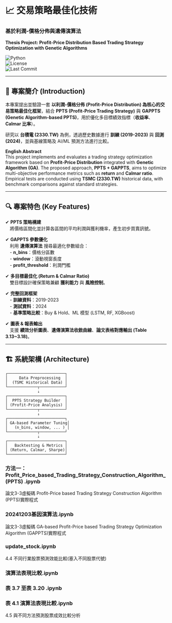 
# 📈 交易策略最佳化技術  
### **基於利潤-價格分佈與遺傳演算法**  
**Thesis Project: Profit-Price Distribution Based Trading Strategy Optimization with Genetic Algorithms**

![Python](https://img.shields.io/badge/Python-3.10+-blue.svg)  
![License](https://img.shields.io/badge/License-MIT-green.svg)  
![Last Commit](https://img.shields.io/github/last-commit/onlyforthesis/114-)  

---

## 📌 **專案簡介 (Introduction)**  
本專案提出並驗證一套 **以利潤-價格分佈 (Profit-Price Distribution) 為核心的交易策略最佳化框架**，結合 **PPTS (Profit-Price Trading Strategy)** 與 **GAPPTS (Genetic Algorithm-based PPTS)**，用於優化多目標績效指標（**收益率**、**Calmar 比率**）。  

研究以 **台積電 (2330.TW)** 為例，透過歷史數據進行 **訓練 (2019-2023)** 與 **回測 (2024)**，並與基線策略及 AI/ML 預測方法進行比較。  

**English Abstract**  
This project implements and evaluates a trading strategy optimization framework based on **Profit-Price Distribution** integrated with **Genetic Algorithm (GA)**. The proposed approach, **PPTS + GAPPTS**, aims to optimize multi-objective performance metrics such as **return** and **Calmar ratio**. Empirical tests are conducted using **TSMC (2330.TW)** historical data, with benchmark comparisons against standard strategies.

---

## 🔍 **專案特色 (Key Features)**  
✔ **PPTS 策略構建**  
　將價格區間化並計算各區間的平均利潤與獲利機率，產生初步買賣訊號。  

✔ **GAPPTS 參數優化**  
　利用 **遺傳演算法** 搜尋最適化參數組合：  
　- **n_bins**：價格分區數  
　- **window**：滾動視窗長度  
　- **profit_threshold**：利潤門檻  

✔ **多目標最佳化 (Return & Calmar Ratio)**  
　雙目標設計確保策略兼顧 **獲利能力** 與 **風險控制**。  

✔ **完整回測框架**  
　- **訓練資料**：2019-2023  
　- **測試資料**：2024  
　- **基準策略比較**：Buy & Hold、ML 模型 (LSTM, RF, XGBoost)  

✔ **圖表 & 報表輸出**  
　支援 **績效分析圖表**、**遺傳演算法收斂曲線**、**論文表格對應輸出 (Table 3.13~3.18)**。  

---

## 🏗 **系統架構 (Architecture)**  
```
┌─────────────────────────┐
│     Data Preprocessing  │
│  (TSMC Historical Data) │
└─────────────┬───────────┘
              ↓
┌─────────────────────────┐
│  PPTS Strategy Builder  │
│ (Profit-Price Analysis) │
└─────────────┬───────────┘
              ↓
┌─────────────────────────┐
│ GA-based Parameter Tuning│
│   (n_bins, window, ... ) │
└─────────────┬───────────┘
              ↓
┌─────────────────────────┐
│   Backtesting & Metrics │
│ (Return, Calmar, Sharpe)│
└─────────────────────────┘
```

### **方法一：Profit_Price_based_Trading_Strategy_Construction_Algorithm_(PPTS) .ipynb**

論文3-3虛擬碼
Profit-Price based Trading Strategy Construction Algorithm (PPTS)實際程式

### **20241203基因演算法.ipynb**

論文3-3虛擬碼
GA-based Profit-Price based Trading Strategy Optimization Algorithm (GAPPTS)實際程式

### **update_stock.ipynb**

4.4 不同行業股票預測效能比較(塞入不同股票代號)


### **演算法表現比較.ipynb**
### **表 3.7 至表 3.20 .ipynb**
### **表 4.1 演算法表現比較.ipynb**
4.5 與不同方法預測股票成效比較分析
